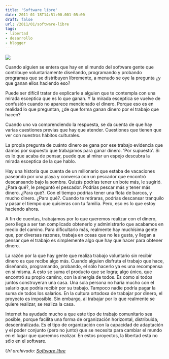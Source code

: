 ```yaml
---
title: 'Software libre'
date: 2011-01-18T14:51:00.001-05:00
draft: false
url: /2011/01/software-libre
tags: 
- libertad
- desarrollo
- blogger
---
```


[![](http://1.bp.blogspot.com/_K2xwnQ4Llso/TOX910qHpkI/AAAAAAAABOg/vfsS5u2gJfU/s200/Volunteer_Helping_Hands1.jpg)](http://1.bp.blogspot.com/_K2xwnQ4Llso/TOX910qHpkI/AAAAAAAABOg/vfsS5u2gJfU/s1600/Volunteer_Helping_Hands1.jpg)

Cuando alguien se entera que hay en el mundo del software gente que contribuye voluntariamente diseñando, programando y probando programas que se distribuyen líbremente, a menudo se oye la pregunta ¿y que ganan ellos haciendo eso?  
  
Puede ser difícil tratar de explicarle a alguien que te contempla con una mirada esceptica que es lo que ganan. Y la mirada esceptica se vuelve de confusión cuando no aparece mencionado el dinero. Porque eso es en realidad lo que preguntan, ¿de que forma ganan dinero por el trabajo que hacen?  
  
Cuando uno va comprendiendo la respuesta, se da cuenta de que hay varias cuestiones previas que hay que atender. Cuestiones que tienen que ver con nuestros hábitos culturales.  
  
La propia pregunta de cuánto dinero se gana por ese trabajo evidencia que damos por supuesto que trabajamos para ganar dinero. 'Por supuesto'. Si es lo que acaba de pensar, puede que al mirar un espejo descubra la mirada esceptica de la que hablo.  
  
Hay una historia que cuenta de un millonario que estaba de vacaciones paseando por una playa y conversa con un pescador que encontró descansando bajo la sombra. Quizás podrías tener un bote más, le sugirió. ¿Para qué?, le preguntó el pescador. Podrías pescar más y tener más dinero. ¿Para qué?. Con el tiempo podrías tener una flota de barcos, y mucho dinero. ¿Para qué?. Cuando te retiraras, podrías descansar tranquilo y pasar el tiempo que quisieras con tu familia. Pero, eso es lo que estoy haciendo ahora.  
  
A fin de cuentas, trabajamos por lo que queremos realizar con el dinero, pero llega a ser tan complicado obtenerlo y administrarlo que acabamos en medio del camino. Para dificultarlo más, realmente hay muchísima gente que, por diversas razones, trabaja en cosas que no les gusta, y llegan a pensar que el trabajo es simplemente algo que hay que hacer para obtener dinero.  
  
La razón por la que hay gente que realiza trabajo voluntario sin recibir dinero es que recibe algo más. Cuando alguien disfruta el trabajo que hace, diseñando, programando, probando, el sólo hacerlo ya es una recompensa en sí misma. A esto se suma el producto que se logra; algo único, que encontró su propio camino, con la sinergía de todos. Es como si todos juntos construyeran una casa. Una sola persona no haría mucho con el salario que podria recibir por su trabajo. Tampoco nadie podría pagar la suma de todos los salarios. En la cultura ortodoxa de trabajar por dinero, el proyecto es imposible. Sin embargo, al trabajar por lo que realmente se quiere realizar, se realiza la casa.  
  
Internet ha ayudado mucho a que este tipo de trabajo comunitario sea posible, porque facilita una forma de organización horizontal, distribuida, descentralizada. Es el tipo de organización con la capacidad de adaptación y el poder conjunto (pero no junto) que se necesita para cambiar el mundo en el lugar que queremos realizar. En estos proyectos, la libertad está no sólo en el software.

_*Url archivado: [Software libre](https://akcdev.blogspot.com/2011/01/software-libre.html)*_
